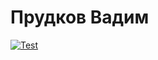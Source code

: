 # Прудков Вадим

[![Test](https://github.com/Dzzzl6/exam/actions/workflows/test.yaml/badge.svg?branch=pudkov)](https://github.com/Dzzzl6/exam/actions/workflows/test.yaml)
